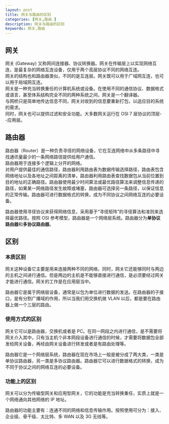 ```yaml
---
layout: post
title: 网关与路由的区别
categories: [网关,路由 ]
description: 网关与路由的区别
keywords: 网关,路由
---
```


## 网关
网关 (Gateway) 又称网间连接器、协议转换器。网关在传输层上以实现网络互连，是最复杂的网络互连设备，仅用于两个高层协议不同的网络互连。  
网关的结构也和路由器类似，不同的是互连层。网关既可以用于广域网互连，也可以用于局域网互连。   
网关是一种充当转换重任的计算机系统或设备。在使用不同的通信协议、数据格式或语言，甚至体系结构完全不同的两种系统之间，网关是一个翻译器。  
与网桥只是简单地传达信息不同，网关对收到的信息要重新打包，以适应目的系统的需求。  
同时，网关也可以提供过滤和安全功能。大多数网关运行在 OSI 7 层协议的顶层--应用层。

## 路由器
路由器（Router）是一种负责寻径的网络设备，它在互连网络中从多条路径中寻找通讯量最少的一条网络路径提供给用户通信。  
路由器用于连接多个逻辑上分开的网络。  
对用户提供最佳的通信路径，路由器利用路由表为数据传输选择路径，路由表包含网络地址以及各地址之间距离的清单，路由器利用路由表查找数据包从当前位置到目的地址的正确路径。路由器使用最少时间算法或最优路径算法来调整信息传递的路径，如果某一网络路径发生故障或堵塞，路由器可选择另一条路径，以保证信息的正常传输。路由器可进行数据格式的转换，成为不同协议之间网络互连的必要设备。

路由器使用寻径协议来获得网络信息，采用基于“寻径矩阵”的寻径算法和准则来选择最优路径。按照 OSI 参考模型，路由器是一个网络层系统。路由器分为**单协议路由器**和**多协议路由器**。

## 区别
### 本质区别
网关这种设备它主要是用来连接两种不同的网络，同时，网关它还能够同时与两边的主机之间进行通信。但是两边的主机是不能够直接进行通信，是必须要经过网关才能进行通信。网关的工作是在应用层当中。

路由器它是属于网络层设备，通常是以包为单位进行数据的发送。在路由器的子接口，是有分割广播域的作用，所以当我们用交换机做 VLAN 以后，都是要在路由器上做一个三层的路由。

### 使用方式的区别
网关它可以是路由器，交换机或者是 PC。在同一网段之内进行通信，是不需要将网关介入其中，只有当主机个非本网段设备进行通信的时候，才需要将数据包全部发给网关设备，再经由网关设备进行转发或者是有路由处理等。

路由器它是一个网络层系统，路由器在现在市场上一般是被分成了两大类，一类是单协议路由器，另一类是多协议路由器。路由器它可以进行数据格式的转换，成为不同于协议之间的网络互连的必要设备。

### 功能上的区别
网关可以分为传输型网关和应用型网关，它的功能是充当转换重任，实质上就是一个网络通向其他网络的 IP 地址。

路由器的功能主要有：连通不同的网络和信息传输作用。按照使用可分为：接入、企业级、骨干级、太比特、多 WAN 以及 3G 无线等。

